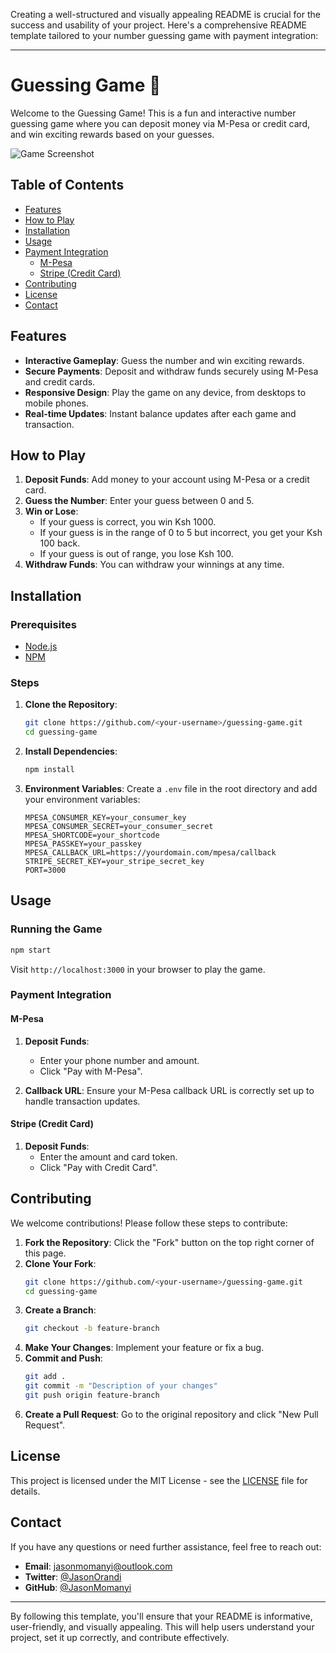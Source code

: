 Creating a well-structured and visually appealing README is crucial for the success and usability of your project. Here's a comprehensive README template tailored to your number guessing game with payment integration:

---

# Guessing Game 🎲

Welcome to the Guessing Game! This is a fun and interactive number guessing game where you can deposit money via M-Pesa or credit card, and win exciting rewards based on your guesses.

![Game Screenshot](path/to/screenshot.png)

## Table of Contents

- [Features](#features)
- [How to Play](#how-to-play)
- [Installation](#installation)
- [Usage](#usage)
- [Payment Integration](#payment-integration)
  - [M-Pesa](#m-pesa)
  - [Stripe (Credit Card)](#stripe-credit-card)
- [Contributing](#contributing)
- [License](#license)
- [Contact](#contact)

## Features

- **Interactive Gameplay**: Guess the number and win exciting rewards.
- **Secure Payments**: Deposit and withdraw funds securely using M-Pesa and credit cards.
- **Responsive Design**: Play the game on any device, from desktops to mobile phones.
- **Real-time Updates**: Instant balance updates after each game and transaction.

## How to Play

1. **Deposit Funds**: Add money to your account using M-Pesa or a credit card.
2. **Guess the Number**: Enter your guess between 0 and 5.
3. **Win or Lose**:
   - If your guess is correct, you win Ksh 1000.
   - If your guess is in the range of 0 to 5 but incorrect, you get your Ksh 100 back.
   - If your guess is out of range, you lose Ksh 100.
4. **Withdraw Funds**: You can withdraw your winnings at any time.

## Installation

### Prerequisites

- [Node.js](https://nodejs.org/)
- [NPM](https://www.npmjs.com/)

### Steps

1. **Clone the Repository**:
   ```bash
   git clone https://github.com/<your-username>/guessing-game.git
   cd guessing-game
   ```

2. **Install Dependencies**:
   ```bash
   npm install
   ```

3. **Environment Variables**: Create a `.env` file in the root directory and add your environment variables:
   ```env
   MPESA_CONSUMER_KEY=your_consumer_key
   MPESA_CONSUMER_SECRET=your_consumer_secret
   MPESA_SHORTCODE=your_shortcode
   MPESA_PASSKEY=your_passkey
   MPESA_CALLBACK_URL=https://yourdomain.com/mpesa/callback
   STRIPE_SECRET_KEY=your_stripe_secret_key
   PORT=3000
   ```

## Usage

### Running the Game

```bash
npm start
```

Visit `http://localhost:3000` in your browser to play the game.

### Payment Integration

#### M-Pesa

1. **Deposit Funds**:
   - Enter your phone number and amount.
   - Click "Pay with M-Pesa".

2. **Callback URL**: Ensure your M-Pesa callback URL is correctly set up to handle transaction updates.

#### Stripe (Credit Card)

1. **Deposit Funds**:
   - Enter the amount and card token.
   - Click "Pay with Credit Card".

## Contributing

We welcome contributions! Please follow these steps to contribute:

1. **Fork the Repository**: Click the "Fork" button on the top right corner of this page.
2. **Clone Your Fork**:
   ```bash
   git clone https://github.com/<your-username>/guessing-game.git
   cd guessing-game
   ```
3. **Create a Branch**:
   ```bash
   git checkout -b feature-branch
   ```
4. **Make Your Changes**: Implement your feature or fix a bug.
5. **Commit and Push**:
   ```bash
   git add .
   git commit -m "Description of your changes"
   git push origin feature-branch
   ```
6. **Create a Pull Request**: Go to the original repository and click "New Pull Request".

## License

This project is licensed under the MIT License - see the [LICENSE](LICENSE) file for details.

## Contact

If you have any questions or need further assistance, feel free to reach out:

- **Email**:  jasonmomanyi@outlook.com
- **Twitter**: [@JasonOrandi](https://twitter.com/JasonOrandi)
- **GitHub**: [@JasonMomanyi](https://github.com/JasonMomanyi)

---

By following this template, you'll ensure that your README is informative, user-friendly, and visually appealing. This will help users understand your project, set it up correctly, and contribute effectively.
